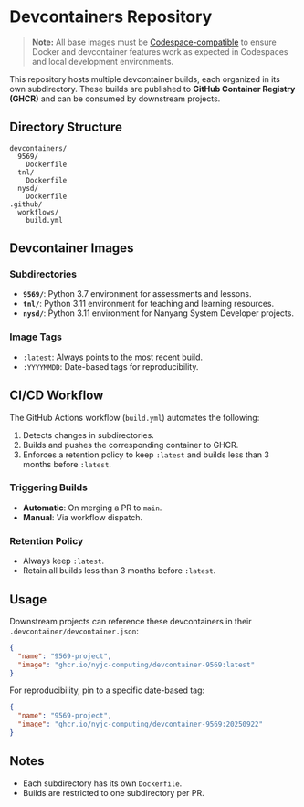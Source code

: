 # Devcontainers Repository

> **Note:** All base images must be [Codespace-compatible](https://containers.dev/implementors/) to ensure Docker and devcontainer features work as expected in Codespaces and local development environments.

This repository hosts multiple devcontainer builds, each organized in its own subdirectory. These builds are published to **GitHub Container Registry (GHCR)** and can be consumed by downstream projects.

## Directory Structure

```
devcontainers/
  9569/
    Dockerfile
  tnl/
    Dockerfile
  nysd/
    Dockerfile
.github/
  workflows/
    build.yml
```

## Devcontainer Images

### Subdirectories

- **`9569/`**: Python 3.7 environment for assessments and lessons.
- **`tnl/`**: Python 3.11 environment for teaching and learning resources.
- **`nysd/`**: Python 3.11 environment for Nanyang System Developer projects.

### Image Tags

- `:latest`: Always points to the most recent build.
- `:YYYYMMDD`: Date-based tags for reproducibility.

## CI/CD Workflow

The GitHub Actions workflow (`build.yml`) automates the following:

1. Detects changes in subdirectories.
2. Builds and pushes the corresponding container to GHCR.
3. Enforces a retention policy to keep `:latest` and builds less than 3 months before `:latest`.

### Triggering Builds

- **Automatic**: On merging a PR to `main`.
- **Manual**: Via workflow dispatch.

### Retention Policy

- Always keep `:latest`.
- Retain all builds less than 3 months before `:latest`.

## Usage

Downstream projects can reference these devcontainers in their `.devcontainer/devcontainer.json`:

```json
{
  "name": "9569-project",
  "image": "ghcr.io/nyjc-computing/devcontainer-9569:latest"
}
```

For reproducibility, pin to a specific date-based tag:

```json
{
  "name": "9569-project",
  "image": "ghcr.io/nyjc-computing/devcontainer-9569:20250922"
}
```

## Notes

- Each subdirectory has its own `Dockerfile`.
- Builds are restricted to one subdirectory per PR.
